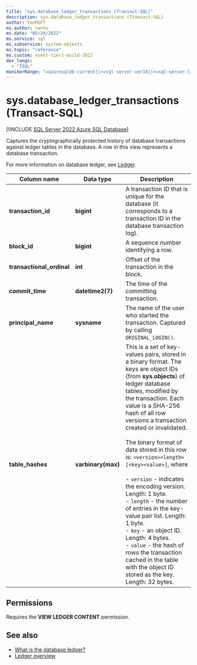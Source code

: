 ```yaml
---
title: "sys.database_ledger_transactions (Transact-SQL)"
description: sys.database_ledger_transactions (Transact-SQL)
author: VanMSFT
ms.author: vanto
ms.date: "05/24/2022"
ms.service: sql
ms.subservice: system-objects
ms.topic: "reference"
ms.custom: event-tier1-build-2022
dev_langs:
  - "TSQL"
monikerRange: "=azuresqldb-current||>=sql-server-ver16||>=sql-server-linux-ver16"
---
```

# sys.database_ledger_transactions (Transact-SQL)

[!INCLUDE [SQL Server 2022 Azure SQL Database](../../includes/applies-to-version/sqlserver2022-asdb.md)]

Captures the cryptographically protected history of database transactions against ledger tables in the database. A row in this view represents a database transaction.

For more information on database ledger, see [Ledger](/azure/azure-sql/database/ledger-overview).

| Column name | Data type | Description |
| --- | --- | --- |
| **transaction_id** | **bigint** | A transaction ID that is unique for the database (it corresponds to a transaction ID in the database transaction log). |
| **block_id** | **bigint** | A sequence number identifying a row. |
| **transactional_ordinal** | **int** | Offset of the transaction in the block. |
| **commit_time** | **datetime2(7)** | The time of the committing transaction. |
| **principal_name** | **sysname** | The name of the user who started the transaction. Captured by calling `ORIGINAL_LOGIN()`. |
| **table_hashes** | **varbinary(max)** | This is a set of key-values pairs, stored in a binary format. The keys are object IDs (from **sys.objects**) of ledger database tables, modified by the transaction. Each value is a SHA-256 hash of all row versions a transaction created or invalidated.<br /><br /> The binary format of data stored in this row is: `<version><length>[<key><value>]`, where<br /><br /> - `version` - indicates the encoding version. Length: 1 byte.<br /> - `length` - the number of entries in the key-value pair list. Length: 1 byte.<br /> - `key` - an object ID. Length: 4 bytes.<br /> - `value` - the hash of rows the transaction cached in the table with the object ID stored as the key. Length: 32 bytes. |

## Permissions

Requires the **VIEW LEDGER CONTENT** permission.

## See also

- [What is the database ledger?](../security/ledger/ledger-database-ledger.md)
- [Ledger overview](../security/ledger/ledger-overview.md)